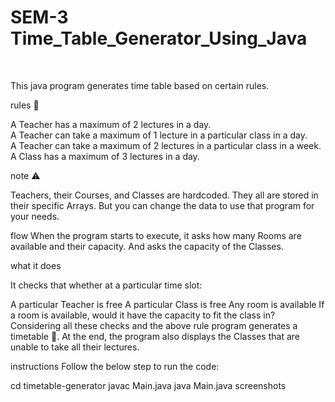 # SEM-3 Time_Table_Generator_Using_Java
<br>

This java program generates time table based on certain rules.

rules 🎯

A Teacher has a maximum of 2 lectures in a day. <br>
A Teacher can take a maximum of 1 lecture in a particular class in a day.<br>
A Teacher can take a maximum of 2 lectures in a particular class in a week.<br>
A Class has a maximum of 3 lectures in a day.

note ⚠️

Teachers, their Courses, and Classes are hardcoded. They all are stored in their specific Arrays. But you can change the data to use that program for your needs.<br>

flow
When the program starts to execute, it asks how many Rooms are available and their capacity. And asks the capacity of the Classes.

what it does

It checks that whether at a particular time slot:

A particular Teacher is free
A particular Class is free
Any room is available
If a room is available, would it have the capacity to fit the class in?
Considering all these checks and the above rule program generates a timetable 🚩. At the end, the program also displays the Classes that are unable to take all their lectures.

instructions
Follow the below step to run the code:

cd timetable-generator
javac Main.java
java Main.java
screenshots
